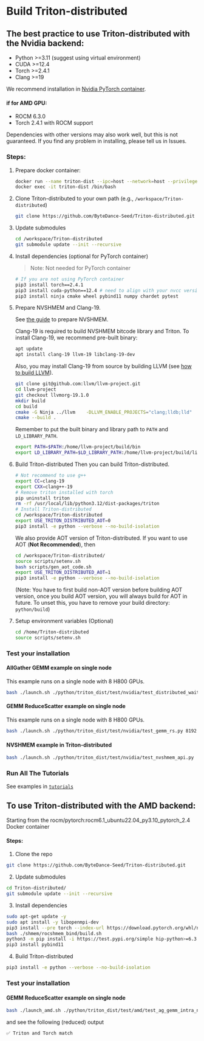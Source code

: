 # Build Triton-distributed

## The best practice to use Triton-distributed with the Nvidia backend:
- Python >=3.11 (suggest using virtual environment)
- CUDA >=12.4
- Torch >=2.4.1
- Clang >=19

We recommend installation in [Nvidia PyTorch container](https://catalog.ngc.nvidia.com/orgs/nvidia/containers/pytorch/tags).

#### if for AMD GPU:
- ROCM 6.3.0
- Torch 2.4.1 with ROCM support



Dependencies with other versions may also work well, but this is not guaranteed. If you find any problem in installing, please tell us in Issues.

### Steps:
1. Prepare docker container:
    ```sh
    docker run --name triton-dist --ipc=host --network=host --privileged --cap-add=SYS_ADMIN --shm-size=10g --gpus=all -itd nvcr.io/nvidia/pytorch:25.04-py3 /bin/bash
    docker exec -it triton-dist /bin/bash
    ```

2. Clone Triton-distributed to your own path (e.g., `/workspace/Triton-distributed`)
    ```sh
    git clone https://github.com/ByteDance-Seed/Triton-distributed.git
    ```

3. Update submodules
    ```sh
    cd /workspace/Triton-distributed
    git submodule update --init --recursive
    ```

4. Install dependencies (optional for PyTorch container)
    > Note: Not needed for PyTorch container
    ```sh
    # If you are not using PyTorch container
    pip3 install torch==2.4.1
    pip3 install cuda-python==12.4 # need to align with your nvcc version
    pip3 install ninja cmake wheel pybind11 numpy chardet pytest
    ```
5. Prepare NVSHMEM and Clang-19.

    See [the guide](prepare_nvshmem.md) to prepare NVSHMEM.

    Clang-19 is required to build NVSHMEM bitcode library and Triton. To install Clang-19, we recommend pre-built binary:
    ```sh
    apt update
    apt install clang-19 llvm-19 libclang-19-dev
    ```

    Also, you may install Clang-19 from source by building LLVM (see [how to build LLVM](https://llvm.org/docs/CMake.html)).
    ```sh
    git clone git@github.com:llvm/llvm-project.git
    cd llvm-project
    git checkout llvmorg-19.1.0
    mkdir build
    cd build
    cmake -G Ninja ../llvm    -DLLVM_ENABLE_PROJECTS="clang;lldb;lld"    -DLLVM_BUILD_EXAMPLES=ON    -DLLVM_TARGETS_TO_BUILD="Native;NVPTX;AMDGPU"    -DCMAKE_BUILD_TYPE=Release    -DLLVM_ENABLE_ASSERTIONS=ON    -DMLIR_ENABLE_BINDINGS_PYTHON=ON  -DCMAKE_BUILD_TYPE=Release
    cmake --build .
    ```
    Remember to put the built binary and library path to `PATH` and `LD_LIBRARY_PATH`.
    ```sh
    export PATH=$PATH:/home/llvm-project/build/bin
    export LD_LIBRARY_PATH=$LD_LIBRARY_PATH:/home/llvm-project/build/lib
    ```

6. Build Triton-distributed
    Then you can build Triton-distributed.
    ```sh
    # Not recommend to use g++
    export CC=clang-19
    export CXX=clang++-19
    # Remove triton installed with torch
    pip uninstall triton
    rm -rf /usr/local/lib/python3.12/dist-packages/triton
    # Install Triton-distributed
    cd /workspace/Triton-distributed
    export USE_TRITON_DISTRIBUTED_AOT=0
    pip3 install -e python --verbose --no-build-isolation
    ```

    We also provide AOT version of Triton-distributed. If you want to use AOT (**Not Recommended**), then
    ```sh
    cd /workspace/Triton-distributed/
    source scripts/setenv.sh
    bash scripts/gen_aot_code.sh
    export USE_TRITON_DISTRIBUTED_AOT=1
    pip3 install -e python --verbose --no-build-isolation
    ```
    (Note: You have to first build non-AOT version before building AOT version, once you build AOT version, you will always build for AOT in future. To unset this, you have to remove your build directory: `python/build`)

7. Setup environment variables (Optional)
    ```sh
    cd /home/Triton-distributed
    source scripts/setenv.sh
    ```

### Test your installation
#### AllGather GEMM example on single node
This example runs on a single node with 8 H800 GPUs.
```sh
bash ./launch.sh ./python/triton_dist/test/nvidia/test_distributed_wait.py --case correctness_tma
```

#### GEMM ReduceScatter example on single node
This example runs on a single node with 8 H800 GPUs.
```sh
bash ./launch.sh ./python/triton_dist/test/nvidia/test_gemm_rs.py 8192 8192 29568
```

#### NVSHMEM example in Triton-distributed
```sh
bash ./launch.sh ./python/triton_dist/test/nvidia/test_nvshmem_api.py
```

### Run All The Tutorials
See examples in [`tutorials`](../tutorials/README.md)

## To use Triton-distributed with the AMD backend:
Starting from the rocm/pytorch:rocm6.1_ubuntu22.04_py3.10_pytorch_2.4 Docker container
#### Steps:
1. Clone the repo
```sh
git clone https://github.com/ByteDance-Seed/Triton-distributed.git
```
2. Update submodules
```sh
cd Triton-distributed/
git submodule update --init --recursive
```
3. Install dependencies
```sh
sudo apt-get update -y
sudo apt install -y libopenmpi-dev
pip3 install --pre torch --index-url https://download.pytorch.org/whl/nightly/rocm6.3 --no-deps
bash ./shmem/rocshmem_bind/build.sh
python3 -m pip install -i https://test.pypi.org/simple hip-python>=6.3.0 # (or whatever Rocm version you have)
pip3 install pybind11
```
4. Build Triton-distributed
```sh
pip3 install -e python --verbose --no-build-isolation
```
### Test your installation
#### GEMM ReduceScatter example on single node
```sh
bash ./launch_amd.sh ./python/triton_dist/test/amd/test_ag_gemm_intra_node.py 8192 8192 29568
 ```
and see the following (reduced) output
```sh
✅ Triton and Torch match
```
